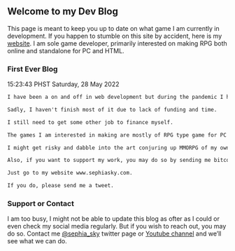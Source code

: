 ## Welcome to my Dev Blog

This page is meant to keep you up to date on what game I am currently in development. If you happen to stumble on this site by accident, here is my [website](http://www.sephiasky.com/). I am sole game developer, primarily interested on making RPG both online and standalone for PC and HTML.

### First Ever Blog

15:23:43 PHST Saturday, 28 May 2022

```markdown
I have been a on and off in web development but during the pandemic I had sometime to start developing games.

Sadly, I haven't finish most of it due to lack of funding and time. 

I still need to get some other job to finance myself.

The games I am interested in making are mostly of RPG type game for PC and HTML. 

I might get risky and dabble into the art conjuring up MMORPG of my own but who knows.

Also, if you want to support my work, you may do so by sending me bitcoin. 

Just go to my website www.sephiasky.com. 

If you do, please send me a tweet.
```

### Support or Contact

I am too busy, I might not be able to update this blog as ofter as I could or even check my social media regularly. But if you wish to reach out, you may do so. Contact me [@sephia_sky](https://twitter.com/sephia_sky) twitter page or [Youtube channel](https://www.youtube.com/c/SephiaSkiesChannel/) and we’ll see what we can do.
